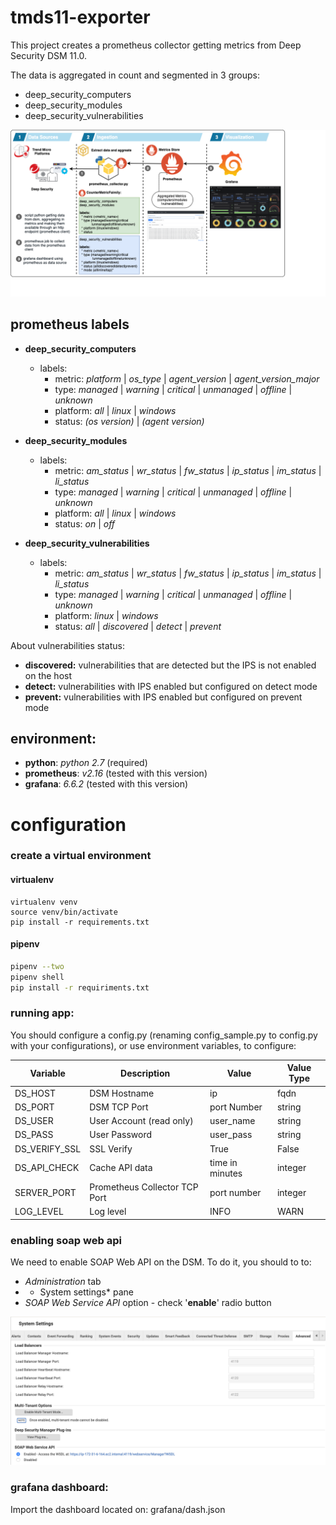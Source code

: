 # tmds11-exporter

This project creates a prometheus collector getting metrics from Deep Security DSM 11.0.

The data is aggregated in count and segmented in 3 groups:

* deep_security_computers
* deep_security_modules
* deep_security_vulnerabilities

![diagram](img/tmds-exporter.png)

## prometheus labels

* **deep_security_computers**
    * labels:
        * metric: *platform* | *os_type* | *agent_version* | *agent_version_major* 
        * type: *managed* | *warning* | *critical* | *unmanaged* | *offline* | *unknown*
        * platform: *all* | *linux* | *windows*
        * status: *(os version)* | *(agent version)*
  
* **deep_security_modules**
    * labels:
       * metric: *am_status* | *wr_status* | *fw_status* | *ip_status* | *im_status* | *li_status*
       * type: *managed* | *warning* | *critical* | *unmanaged* | *offline* | *unknown*
       * platform: *all* | *linux* | *windows*
       * status: *on* | *off*
  
* **deep_security_vulnerabilities**
    * labels:
       * metric: *am_status* | *wr_status* | *fw_status* | *ip_status* | *im_status* | *li_status*
       * type: *managed* | *warning* | *critical* | *unmanaged* | *offline* | *unknown*
       * platform: *linux* | *windows*
       * status: *all* | *discovered* | *detect* | *prevent*

About vulnerabilities status:

* **discovered:** vulnerabilities that are detected but the IPS is not enabled on the host
* **detect:** vulnerabilities with IPS enabled but configured on detect mode
* **prevent:** vulnerabilities with IPS enabled but configured on prevent mode

## environment:

* **python**: *python 2.7* (required)
* **prometheus**: *v2.16* (tested with this version)
* **grafana**: *6.6.2* (tested with this version)

# configuration

### create a virtual environment

#### virtualenv

~~~
virtualenv venv
source venv/bin/activate
pip install -r requirements.txt
~~~

#### pipenv

~~~sh
pipenv --two
pipenv shell
pip install -r requiriments.txt
~~~

### running app:

You should configure a config.py (renaming config_sample.py to config.py with your configurations), or use environment variables, to configure:

| Variable    | Description                    | Value                          | Value Type  |
|-------------|--------------------------------|--------------------------------|-------------|
|DS_HOST      | DSM Hostname                   | ip|fqdn                        | string|
|DS_PORT      | DSM TCP Port                   | port Number                    | string|
|DS_USER      | User Account (read only)       | user_name                      | string|
|DS_PASS      | User Password                  | user_pass                      | string|
|DS_VERIFY_SSL| SSL Verify                     | True|False                     | boolean|
|DS_API_CHECK | Cache API data                 | time in minutes                | integer|
|SERVER_PORT  | Prometheus Collector TCP Port  | port number                    | integer|
|LOG_LEVEL    | Log level                      | INFO|WARN|DEBUG|ERROR|CRITICAL | string|


### enabling soap web api

We need to enable SOAP Web API on the DSM. To do it, you should to to:

* *Administration* tab
* * System settings* pane
* *SOAP Web Service API* option - check '**enable**' radio button

![soap_api](img/sap_api_config.png)

### grafana dashboard:

Import the dashboard located on: grafana/dash.json


